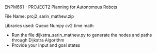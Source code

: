ENPM661 - PROJECT2
Planning for Autonomous Robots

File Name: proj2_sarin_mathew.zip

Libraries used: 
Queue
Numpy
cv2
time
math


- Run the file dijkstra_sarin_mathew.py to generate the nodes and paths through Dijkstra Algorithm
- Provide your input and goal states
